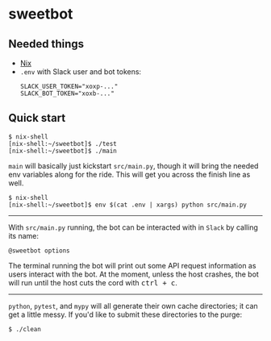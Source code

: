 # sweetbot

Needed things
---
  * [Nix](https://nixos.org/nix/)
  * `.env` with Slack user and bot tokens:
    ```
    SLACK_USER_TOKEN="xoxp-..."
    SLACK_BOT_TOKEN="xoxb-..."
    ```

Quick start
---
```
$ nix-shell
[nix-shell:~/sweetbot]$ ./test
[nix-shell:~/sweetbot]$ ./main
```
`main` will basically just kickstart `src/main.py`, though it will bring the needed env variables along for the ride. This will get you across the finish line as well.
```
$ nix-shell
[nix-shell:~/sweetbot]$ env $(cat .env | xargs) python src/main.py
```

---
With `src/main.py` running, the bot can be interacted with in `Slack` by calling its name:
```slack
@sweetbot options
```
The terminal running the bot will print out some API request information as users interact with the bot. At the moment, unless the host crashes, the bot will run until the host cuts the cord with <kbd>ctrl + c</kbd>.

---
`python`, `pytest`, and `mypy` will all generate their own cache directories; it can get a little messy. If you'd like to submit these directories to the purge:
```
$ ./clean
```
